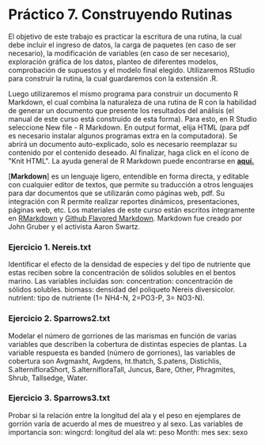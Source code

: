 # Práctico 7. Construyendo Rutinas


El objetivo de este trabajo es practicar la escritura de una rutina, la cual debe incluir el ingreso de datos, la carga de paquetes (en caso de ser necesario), la modificación de variables (en caso de ser necesario), exploración gráfica de los datos, planteo de diferentes modelos, comprobación de supuestos y el modelo final elegido. Utilizaremos RStudio para construir la rutina, la cual guardaremos con la extensión .R.  

Luego utilizaremos el mismo programa para construir un documento R Markdown, el cual combina la naturaleza de una rutina de R con la habilidad de generar un documento que presente los resultados del análisis (el manual de este curso está construido de esta forma). Para esto, en R Studio seleccione New file - R Markdown. En output format, elija HTML (para pdf es necesario instalar algunos programas extra en la computadora). Se abrirá un documento auto-explicado, solo es necesario reemplazar su contenido por el contenido deseado. Al finalizar, haga click en el ícono de "Knit HTML". La ayuda general de R Markdown puede encontrarse en [**aquí.**](http://rmarkdown.rstudio.com/)   

[**Markdown**] es un lenguaje ligero, entendible en forma directa, y editable con cualquier editor de textos, que permite su traducción a otros lenguajes para dar documentos que se utilizarán como páginas web, pdf. Su integración con R permite realizar reportes dinámicos, presentaciones, páginas web, etc. Los materiales de este curso están escritos íntegramente en [RMarkdown](http://rmarkdown.rstudio.com/) y [Github Flavored Markdown](https://guides.github.com/features/mastering-markdown/). Markdown fue creado por John Gruber y el activista Aaron Swartz. 


### Ejercicio 1. Nereis.txt

Identificar el efecto de la densidad de especies y del tipo de nutriente que estas reciben sobre la concentración de sólidos solubles en el bentos marino. Las variables incluidas son:
concentration:  concentración de sólidos solubles.
biomass: densidad del poliqueto Nereis diversicolor.
nutrient: tipo de nutriente (1= NH4-N, 2=PO3-P, 3= NO3-N).

### Ejercicio 2. Sparrows2.txt

Modelar el número de gorriones de las marismas en función de varias variables que describen la cobertura de distintas especies de plantas. La variable respuesta es banded (número de gorriones), las variables de cobertura son Avgmaxht, Avgdens, ht.thatch, S.patens, Distichlis, S.alternifloraShort, S.alternifloraTall, Juncus, Bare, Other, Phragmites, Shrub, Tallsedge, Water.

### Ejercicio 3. Sparrows3.txt 

Probar si la relación entre la longitud del ala y el peso en ejemplares de gorrión varía de acuerdo al mes de muestreo y al sexo. 
Las variables de importancia son:
wingcrd: longitud del ala
wt: peso
Month: mes
sex: sexo 